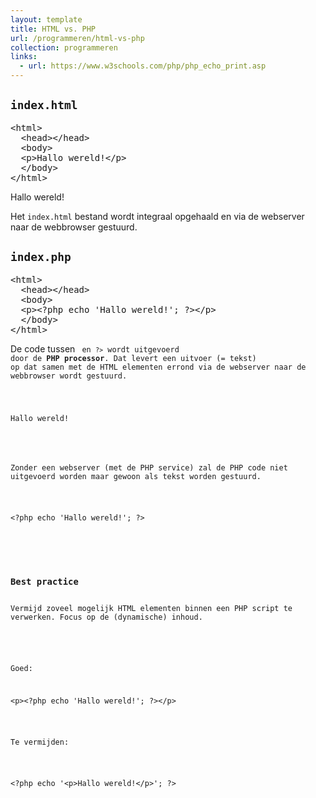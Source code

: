```yaml
---
layout: template
title: HTML vs. PHP
url: /programmeren/html-vs-php
collection: programmeren
links:
  - url: https://www.w3schools.com/php/php_echo_print.asp
---
```


## <code>index.html</code>
<pre data-enlighter-theme="beyond" data-enlighter-language="html">
&lt;html&gt;
  &lt;head&gt;&lt;/head&gt;
  &lt;body&gt;
  &lt;p&gt;Hallo wereld!&lt;/p&gt;
  &lt;/body&gt;
&lt;/html&gt;
</pre>

<div class="shadow result">
<p>Hallo wereld!</p>
</div>

Het <code>index.html</code> bestand wordt integraal opgehaald en via de webserver naar de webbrowser gestuurd.

## <code>index.php</code>
<pre data-enlighter-theme="beyond" data-enlighter-language="php">
&lt;html&gt;
  &lt;head&gt;&lt;/head&gt;
  &lt;body&gt;
  &lt;p&gt;&lt;?php echo 'Hallo wereld!'; ?&gt;&lt;/p&gt;
  &lt;/body&gt;
&lt;/html&gt;
</pre>

De code tussen <code><?php</code> en <code>?></code> wordt uitgevoerd door de <strong>PHP processor</strong>. Dat levert een uitvoer (= tekst) op dat samen met de HTML elementen errond via de webserver naar de webbrowser wordt gestuurd.

<div class="shadow result">
<p>Hallo wereld!</p>
</div>

Zonder een webserver (met de PHP service) zal de PHP code niet uitgevoerd worden maar gewoon als tekst worden gestuurd.

<div class="shadow result">
<p>&lt;?php echo 'Hallo wereld!'; ?&gt;</p>
</div>

<div class="highlight">
<h3>Best practice</h3>
Vermijd zoveel mogelijk HTML elementen binnen een PHP script te verwerken. Focus op de (dynamische) inhoud.
<br /><br />
 
Goed:
<pre data-enlighter-theme="beyond" data-enlighter-language="php" data-enlighter-linenumbers="false">
&lt;p&gt;&lt;?php echo 'Hallo wereld!'; ?&gt;&lt;/p&gt;
</pre>

Te vermijden:
<div class='strike'>
<pre data-enlighter-theme="beyond" data-enlighter-language="php" data-enlighter-linenumbers="false">
&lt;?php echo '&lt;p&gt;Hallo wereld!&lt;/p&gt;'; ?&gt;
</pre>
</div>
</div> 